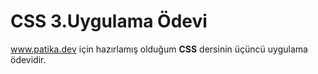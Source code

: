 # CSS 3.Uygulama Ödevi
www.patika.dev için hazırlamış olduğum **CSS** dersinin üçüncü uygulama ödevidir.